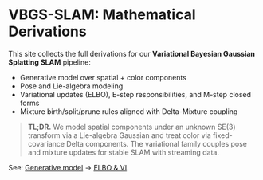 # VBGS-SLAM: Mathematical Derivations

This site collects the full derivations for our **Variational Bayesian Gaussian Splatting SLAM** pipeline:
- Generative model over spatial + color components
- Pose and Lie-algebra modeling
- Variational updates (ELBO), E-step responsibilities, and M-step closed forms
- Mixture birth/split/prune rules aligned with Delta–Mixture coupling

> **TL;DR.** We model spatial components under an unknown SE(3) transform via a Lie-algebra Gaussian and treat color via fixed-covariance Delta components. The variational family couples pose and mixture updates for stable SLAM with streaming data.

See: [Generative model](derivations/generative-model.md) → [ELBO & VI](derivations/variational-inference.md).